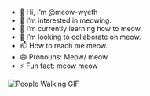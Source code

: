 - 👋 Hi, I’m @meow-wyeth
- 👀 I’m interested in meowing.
- 🌱 I’m currently learning how to meow.
- 💞️ I’m looking to collaborate on meow.
- 📫 How to reach me meow.
- 😄 Pronouns: Meow/ meow 
- ⚡ Fun fact: meow meow

<!---
meow-wyeth/meow-wyeth is a ✨ special ✨ repository because its `README.md` (this file) appears on your GitHub profile.
You can click the Preview link to take a look at your changes.
--->
<img src="https://i.pinimg.com/originals/6c/c4/a5/6cc4a5725b805ad019c2de8a0f959b84.gif" alt="People Walking GIF">
